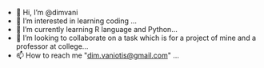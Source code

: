- 👋 Hi, I’m @dimvani
- 👀 I’m interested in learning coding ...
- 🌱 I’m currently learning R language and Python...
- 💞️ I’m looking to collaborate on a task which is for a project of mine and a professor at college...
- 📫 How to reach me "dim.vaniotis@gmail.com" ...

<!---
dimvani/dimvani is a ✨ special ✨ repository because its `README.md` (this file) appears on your GitHub profile.
You can click the Preview link to take a look at your changes.
--->
